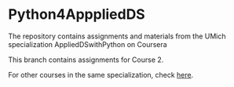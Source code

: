 # Python4ApppliedDS
The  repository contains assignments and materials from the UMich specialization AppliedDSwithPython on Coursera

This branch contains assignments for Course 2.

For other courses in the same specialization, check [here](https://github.com/TLI2958/Python4ApppliedDS/tree/master#python4apppliedds).
